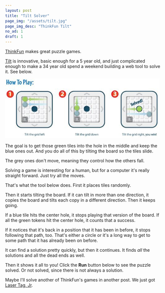 ```yaml
---
layout: post
title: "Tilt Solver"
page_img: "/assets/tilt.jpg"
page_img_desc: "ThinkFun Tilt"
no_ad: 1
draft: 1
---
```


<a href="http://www.thinkfun.com">ThinkFun</a> makes great puzzle games.

<a href="www.amazon.com/Think-Fun-1001-ThinkFun-Tilt/dp/B004INGVJ4/ref=sr_1_2?tag=dankuck-20">Tilt</a> is innovative, basic enough for a 5 year old, and just complicated enough to make a 34 year old spend a weekend building a web tool to solve it. See below.

<div class="illustration">
    <img src="/assets/tilt-example.jpg" />
</div>

The goal is to get those green tiles into the hole in the middle and keep the blue ones out. And you do all of this by tilting the board so the tiles slide.

The grey ones don't move, meaning they control how the others fall.

Solving a game is interesting for a human, but for a computer it's really straight forward. Just try all the moves.

That's what the tool below does. First it places tiles randomly.

Then it starts tilting the board. If it can tilt in more than one direction, it copies the board and tilts each copy in a different direction. Then it keeps going.

If a blue tile hits the center hole, it stops playing that version of the board. If all the green tokens hit the center hole, it counts that a success.

If it notices that it's back in a position that it has been in before, it stops following that path, too. That's either a circle or it's a long way to get to some path that it has already been on before.

It can find a solution pretty quickly, but then it continues. It finds <em>all</em> the solutions and all the dead ends as well.

Then it shows it all to you! Click the <b>Run</b> button below to see the puzzle solved. Or not solved, since there is not always a solution.

Maybe I'll solve another of ThinkFun's games in another post. We just got <a href="www.amazon.com/Laser-Maze-Junior-Board-Game/dp/B00T5UZ9KC/ref=sr_1_1?tag=dankuck-20">Laser Tag, Jr</a>.

<script src="https://cdn.rawgit.com/vuejs/vue/v2.1.6/dist/vue.min.js"></script>

<div id="tilt-maker" style="clear: both">
  <tilt></tilt>
</div>

<script type="text/javascript" src="/TiltMaker/app.js"></script>
